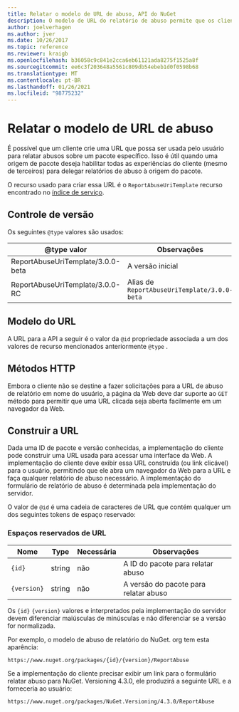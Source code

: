 ```yaml
---
title: Relatar o modelo de URL de abuso, API do NuGet
description: O modelo de URL do relatório de abuso permite que os clientes exibam um link de abuso de relatório em sua interface do usuário.
author: joelverhagen
ms.author: jver
ms.date: 10/26/2017
ms.topic: reference
ms.reviewer: kraigb
ms.openlocfilehash: b36058c9c841e2cca6eb61121ada8275f1525a8f
ms.sourcegitcommit: ee6c3f203648a5561c809db54ebeb1d0f0598b68
ms.translationtype: MT
ms.contentlocale: pt-BR
ms.lasthandoff: 01/26/2021
ms.locfileid: "98775232"
---
```

# <a name="report-abuse-url-template"></a>Relatar o modelo de URL de abuso

É possível que um cliente crie uma URL que possa ser usada pelo usuário para relatar abusos sobre um pacote específico. Isso é útil quando uma origem de pacote deseja habilitar todas as experiências do cliente (mesmo de terceiros) para delegar relatórios de abuso à origem do pacote.

O recurso usado para criar essa URL é o `ReportAbuseUriTemplate` recurso encontrado no [índice de serviço](service-index.md).

## <a name="versioning"></a>Controle de versão

Os seguintes `@type` valores são usados:

@type valor                       | Observações
--------------------------------- | -----
ReportAbuseUriTemplate/3.0.0-beta | A versão inicial
ReportAbuseUriTemplate/3.0.0-RC   | Alias de `ReportAbuseUriTemplate/3.0.0-beta`

## <a name="url-template"></a>Modelo do URL

A URL para a API a seguir é o valor da `@id` propriedade associada a um dos valores de recurso mencionados anteriormente `@type` .

## <a name="http-methods"></a>Métodos HTTP

Embora o cliente não se destine a fazer solicitações para a URL de abuso de relatório em nome do usuário, a página da Web deve dar suporte ao `GET` método para permitir que uma URL clicada seja aberta facilmente em um navegador da Web.

## <a name="construct-the-url"></a>Construir a URL

Dada uma ID de pacote e versão conhecidas, a implementação do cliente pode construir uma URL usada para acessar uma interface da Web. A implementação do cliente deve exibir essa URL construída (ou link clicável) para o usuário, permitindo que ele abra um navegador da Web para a URL e faça qualquer relatório de abuso necessário. A implementação do formulário de relatório de abuso é determinada pela implementação do servidor.

O valor de `@id` é uma cadeia de caracteres de URL que contém qualquer um dos seguintes tokens de espaço reservado:

### <a name="url-placeholders"></a>Espaços reservados de URL

Nome        | Type    | Necessária | Observações
----------- | ------- | -------- | -----
`{id}`      | string  | não       | A ID do pacote para relatar abuso
`{version}` | string  | não       | A versão do pacote para relatar abuso

Os `{id}` `{version}` valores e interpretados pela implementação do servidor devem diferenciar maiúsculas de minúsculas e não diferenciar se a versão for normalizada.

Por exemplo, o modelo de abuso de relatório do NuGet. org tem esta aparência:

```
https://www.nuget.org/packages/{id}/{version}/ReportAbuse
```

Se a implementação do cliente precisar exibir um link para o formulário relatar abuso para NuGet. Versioning 4.3.0, ele produzirá a seguinte URL e a forneceria ao usuário:

```
https://www.nuget.org/packages/NuGet.Versioning/4.3.0/ReportAbuse
```
